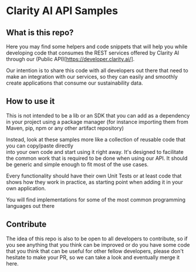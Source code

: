 # Clarity AI API Samples

## What is this repo?
Here you may find some helpers and code snippets that will help you while 
developing code that consumes the REST services offered by Clarity AI through our (Public API)[https://developer.clarity.ai/].

Our intention is to share this code with all developers out there that need to make an integration with our services, so 
they can easily and smoothly create applications that consume our sustainability data.

## How to use it
This is not intended to be a lib or an SDK that you can add as a dependency in your project using a package manager (for instance 
importing them from Maven, pip, npm or any other artifact repository)

Instead, look at these samples more like a collection of reusable code that you can copy/paste directly  
into your own code and start using it right away. It's designed to facilitate the common work that is required to be done when using our API. 
It should be generic and simple enough to fit most of the use cases.

Every functionality should have their own Unit Tests or at least code that shows how they work in practice, 
as starting point when adding it in your own application.

You will find implementations for some of the most common programming languages out there

## Contribute
The idea of this repo is also to be open to all developers to contribute, so if you see anything
that you think can be improved or do you have some code that you think that can be useful for other fellow 
developers, please don't hesitate to make your PR, so we can take a look and eventually merge it here.
